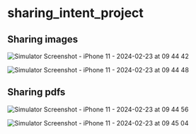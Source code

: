# sharing_intent_project

## Sharing images

![Simulator Screenshot - iPhone 11 - 2024-02-23 at 09 44 42](https://github.com/subarnaPdl/sharing_intent_project/assets/82575511/fa3d3239-3a89-4739-92f5-63b63e779438)

![Simulator Screenshot - iPhone 11 - 2024-02-23 at 09 44 48](https://github.com/subarnaPdl/sharing_intent_project/assets/82575511/4e12a090-d7fe-4ca4-b809-fc4a6a2ecb26)



## Sharing pdfs
![Simulator Screenshot - iPhone 11 - 2024-02-23 at 09 44 56](https://github.com/subarnaPdl/sharing_intent_project/assets/82575511/f88b8dc6-d476-47f0-b4e8-3621493e7dc6)

![Simulator Screenshot - iPhone 11 - 2024-02-23 at 09 45 04](https://github.com/subarnaPdl/sharing_intent_project/assets/82575511/18cf1e90-75d9-4a4d-b5c7-511d583478eb)
